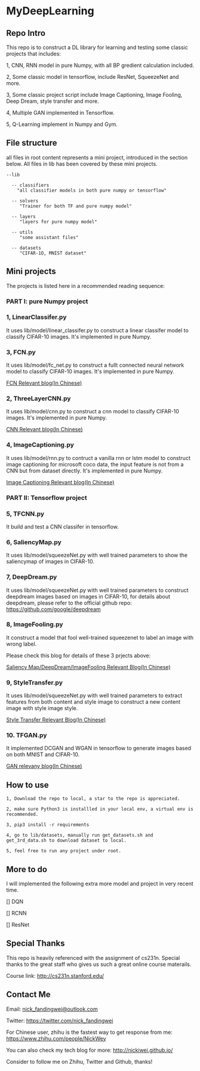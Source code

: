 # MyDeepLearning

## Repo Intro
This repo is to construct a DL library for learning and testing some classic projects that includes:

  1, CNN, RNN model in pure Numpy, with all BP gredient calculation included.
  
  2, Some classic model in tensorflow, include ResNet, SqueezeNet and more.
  
  3, Some classic project script include Image Captioning, Image Fooling, Deep Dream, style transfer and more.
  
  4, Multiple GAN implemented in Tensorflow.
  
  5, Q-Learning implement in Numpy and Gym.
  
## File structure

all files in root content represents a mini project, introduced in the section below. All files in lib has been covered by these mini projects.

    --lib

      -- classifiers
        "all classifier models in both pure numpy or tensorflow"

      -- solvers
         "Trainer for both TF and pure numpy model"

      -- layers
         "layers for pure numpy model"

      -- utils
         "some assistant files"

      -- datasets
         "CIFAR-1O, MNIST dataset"
       
## Mini projects

The projects is listed here in a recommended reading sequence:

### PART I: pure Numpy project

### 1, LinearClassifer.py

It uses lib/model/linear_classifer.py to construct a linear classifer model to classify CIFAR-10 images. It's implemented in pure Numpy.

### 3, FCN.py
It uses lib/model/fc_net.py to construct a fullt connected neural network model to classify CIFAR-10 images. It's implemented in pure Numpy.

[FCN Relevant blog(In Chinese)](http://nickiwei.github.io/2017/09/01/CNN%E5%8D%B7%E7%A7%AF%E7%BD%91%E7%BB%9C%E7%9A%84Python%E5%AE%9E%E7%8E%B0I-FCN%E5%85%A8%E8%BF%9E%E6%8E%A5%E7%BD%91%E7%BB%9C/)

### 2, ThreeLayerCNN.py
It uses lib/model/cnn.py to construct a cnn model to classify CIFAR-10 images. It's implemented in pure Numpy.

[CNN Relevant blog(In Chinese)](http://nickiwei.github.io/2017/09/07/CNN%E5%8D%B7%E7%A7%AF%E7%BD%91%E7%BB%9C%E7%9A%84Python%E5%AE%9E%E7%8E%B0III-CNN%E5%AE%9E%E7%8E%B0/)

### 4, ImageCaptioning.py
It uses lib/model/rnn.py to contruct a vanilla rnn or lstm model to construct image captioning for microsoft coco data, the input feature is not from a CNN but from dataset directly. It's implemented in pure Numpy.

[Image Captioning Relevant blog(In Chinese)](http://nickiwei.github.io/2017/09/16/RNN,-LSTM%E4%B8%8EImageCaptioning%E5%8E%9F%E7%90%86%E5%8F%8APython%E5%AE%9E%E7%8E%B0/)

### PART II: Tensorflow project

### 5, TFCNN.py
It build and test a CNN classifer in tensorflow.

### 6, SaliencyMap.py
It uses lib/model/squeezeNet.py with well trained parameters to show the saliencymap of images in CIFAR-10.

### 7, DeepDream.py
It uses lib/model/squeezeNet.py with well trained parameters to construct deepdream images based on images in CIFAR-10, for details about deepdream, please refer to the official github repo: https://github.com/google/deepdream

### 8, ImageFooling.py
It construct a model that fool well-trained squeezenet to label an image with wrong label.

Please check this blog for details of these 3 prjects above: 

[Saliency Map/DeepDream/ImageFooling Relevant Blog(In Chinese)](http://nickiwei.github.io/2017/09/19/%E4%BB%8ESaliency-Map%E5%88%B0Gredient-Ascent(%E5%9F%BA%E4%BA%8ETensorFlow%E5%AE%9E%E7%8E%B0)/)

### 9, StyleTransfer.py
It uses lib/model/squeezeNet.py with well trained parameters to extract features from both content and style image to construct a new content image with style image style.

[Style Transfer Relevant Blog(In Chinese)](http://nickiwei.github.io/2017/09/24/Style-Transfer-%E5%9F%BA%E4%BA%8ETensorFlow%E5%AE%9E%E7%8E%B0/)

### 10. TFGAN.py
It implemented DCGAN and WGAN in tensorflow to generate images based on both MNIST and CIFAR-10.

[GAN relevany blog(In Chinese)](http://nickiwei.github.io/2017/09/25/GAN%E7%9A%84%E5%8E%9F%E7%90%86%E5%8F%8ATensorFlow%E5%AE%9E%E7%8E%B0/)

## How to use

    1, Download the repo to local, a star to the repo is appreciated.
    
    2, make sure Python3 is installled in your local env, a virtual env is recommended.
    
    3, pip3 install -r requirements
    
    4, go to lib/datasets, manually run get_datasets.sh and get_3rd_data.sh to download dataset to local.
    
    5, feel free to run any project under root.

## More to do

I will implemented the following extra more model and project in very recent time.

[] DQN

[] RCNN

[] ResNet

## Special Thanks

This repo is heavily referenced with the assignment of cs231n. Special thanks to the great staff who gives us such a great online course materails.

Course link: http://cs231n.stanford.edu/

## Contact Me

Email: nick_fandingwei@outlook.com

Twitter: https://twitter.com/nick_fandingwei

For Chinese user, zhihu is the fastest way to get response from me: https://www.zhihu.com/people/NickWey

You can also check my tech blog for more: http://nickiwei.github.io/

Consider to follow me on Zhihu, Twitter and Github, thanks!
